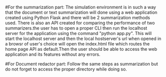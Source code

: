#For the summarization part:
The simulation environment is in such a way that the document or text summarization will done using a web application created using Python Flask and there will be 2 summarization methods used. There is also an API created for comparing the performance of two summarizers.the user has to open a proper CLI then run the localhost server for the application using the command "python app.py". This will start the localhost server and then the local hostserver's url when opened in a browsr of user's choice will open the index.html file which routes the home page API as default.Then the user should be able to access the web application and its features without any errors.

#For Document redactor part:
Follow the same steps as summarization but do not forget to access the proper directory while doing so.
